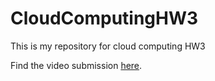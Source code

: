 # CloudComputingHW3
This is my repository for cloud computing HW3

Find the video submission [here](https://youtu.be/yhEAnDZu6yk).
